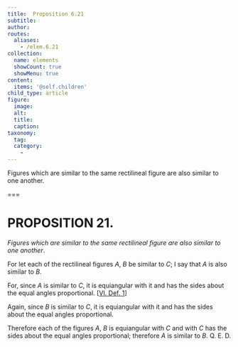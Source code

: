 ```yaml
---
title:  Proposition 6.21
subtitle: 
author:
routes:
  aliases:
    - /elem.6.21
collection:
  name: elements
  showCount: true
  showMenu: true
content:
  items: '@self.children'
child_type: article
figure:
  image:
  alt:
  title:
  caption:
taxonomy:
  tag:
  category:
    - 
---
```


<p><emph>Figures which are similar to the same rectilineal figure are also similar to one another</emph>. </p>

===

<h1>PROPOSITION 21.</h1>
<p><em>Figures which are similar to the same rectilineal figure are also similar to one another</em>. </p>

<p>For let each of the rectilineal figures <em>A</em>, <em>B</em> be similar to <em>C</em>; I say that <em>A</em> is also similar to <em>B</em>. <pb n="240"/></p>

<p>For, since <em>A</em> is similar to <em>C</em>, it is equiangular with it and has the sides about the equal angles proportional. [<a href="/elem.6.def.1">VI. Def. 1</a>] 
      </p>

<p>Again, since <em>B</em> is similar to <em>C</em>, it is equiangular with it and has the sides about the equal angles proportional. </p>

<p>Therefore each of the figures <em>A</em>, <em>B</em> is equiangular with <em>C</em> and with <em>C</em> has the sides about the equal angles proportional; <span class="center">therefore <em>A</em> is similar to <em>B</em>. Q. E. D.</span></p>
